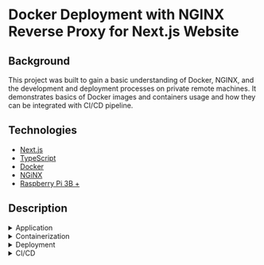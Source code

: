 # Docker Deployment with NGINX Reverse Proxy for Next.js Website

## Background

This project was built to gain a basic understanding of Docker, NGINX, and the development and deployment processes on private remote machines. It demonstrates basics of Docker images and containers usage and how they can be integrated with CI/CD pipeline.

## Technologies

- [Next.js](https://nextjs.org/)
- [TypeScript](https://www.typescriptlang.org/)
- [Docker](https://www.docker.com/)
- [NGiNX](https://nginx.org/)
- [Raspberry Pi 3B +](https://www.raspberrypi.com/products/raspberry-pi-3-model-b-plus/)

## Description

<details>

  <summary>Application</summary>

### Application

The core application framework is [Next.js](https://nextjs.org/) with [TypeScript](https://www.typescriptlang.org/) and [TailwindCSS](https://tailwindcss.com/).

While the frontend remains a simple Single Page Application (SPA) with a home screen providing a brief project description and there is no other functionality, the primary focus here is the integration of these technologies with containerization.

</details>

<details>

  <summary>Containerization</summary>

### Containerization

Containerization is an approach to package, distribute and manage applications alongside with other dependencies. It offers several reasons why it has been chosen for this project.

[Docker](https://www.docker.com/) was chosen as containerization tool because of its popularity and market share. That provides plenty of learning materials and a more mature ecosystem.

Compared to traditional virtual machines, containers share the same OS kernel with host machine which makes them more efficient. In situations where application is hosted on machine with limited resources such efficiency improvement is crucial.

It also encapsulates whole application, its dependencies and environment in which it runs in containers. That means it can be run consistently in different environments and on different machines. In this specific case, application was developed on Windows `x64` CPU architecture but hosted on Raspberry Pi OS Lite `AArch64/ARM64` CPU architecture.

Application can be easily started just by downloading Docker image and then running container based on that image or by running [Docker Compose](https://docs.docker.com/compose/) files without worrying about compatibility issues.

Containers also provides layer of isolation from both other containers and host machine. Each container has its own file system so it limits security issues.

To host Docker images, the project utilizes the [GitHub Packages](https://github.com/features/packages) container registry instead of another popular choice [Docker Hub](https://hub.docker.com/). This choice was made to centralize both the codebase and container images in one location and simplify image management.

In this project there are no images semantic versioning, instead, there are two latest versions of images based on `main` branch for different environments: `development` and `production`.

In general, there are two approaches to running this application production image. To provide request routing, between containers, host machine and web, [NGINX](https://nginx.org/) have to be installed.

- First approach (Single-Container) is to install [NGINX](https://nginx.org/) inside of container at image build step inside Dockerfile. This lets us enclose whole application as one image and store it in images repository as a whole which gives us a convenient and simple way to just download image and run container to start application.

- Second approach (Multi-Container) is to use a separate image of [NGINX](https://nginx.org/) and use it in [Docker Compose](https://docs.docker.com/compose/) file which will produce two separate services, one for application and second for [NGINX](https://nginx.org/). This provides another layer of separation but requires to build images by using [Docker Compose](https://docs.docker.com/compose/) which will lead to longer build and start time.

</details>

<details>

  <summary>Deployment</summary>

### Deployment

Deployment involves running the Docker containers on a private remote server hosted on [Raspberry Pi 3B+](https://www.raspberrypi.com/products/raspberry-pi-3-model-b-plus/).

Remote host machine uses Raspberry Pi OS Lite which is headless version of standard Raspberry Pi OS. Therefore whole deployment process and administration is done on local machine via [Secure Shell](https://en.wikipedia.org/wiki/Secure_Shell).

[NGINX](https://nginx.org/) is configured as simple reverse proxy and enables routing of incoming web traffic to the containerized application. This setup enhances security and performance while simplifying the management of containerized services.

</details>

<details>

  <summary>CI/CD</summary>

### CI/CD

Continuous Integration and Continuous Deployment pipelines are set up using [`GitHub Actions`](https://github.com/features/actions) workflow.

This workflow consists of:

- Building image.
- Tagging image version.
- Login to [GitHub Packages](https://github.com/features/packages) container registry.
- Pushing image to registry.
- Removing old versions of images.

</details>
